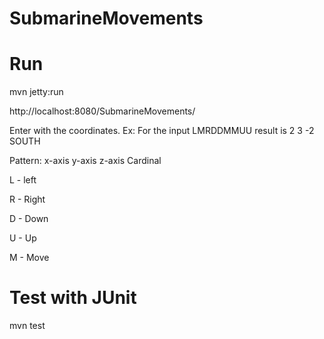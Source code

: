 # SubmarineMovements

# Run
mvn jetty:run

http://localhost:8080/SubmarineMovements/

Enter with the coordinates. Ex: For the input LMRDDMMUU result is 2 3 -2 SOUTH

Pattern: x-axis y-axis z-axis Cardinal


L - left

R - Right

D - Down

U - Up

M - Move


# Test with JUnit
mvn test
